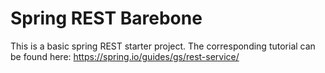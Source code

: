 # Spring REST Barebone
This is a basic spring REST starter project. The corresponding tutorial can be found here: https://spring.io/guides/gs/rest-service/
